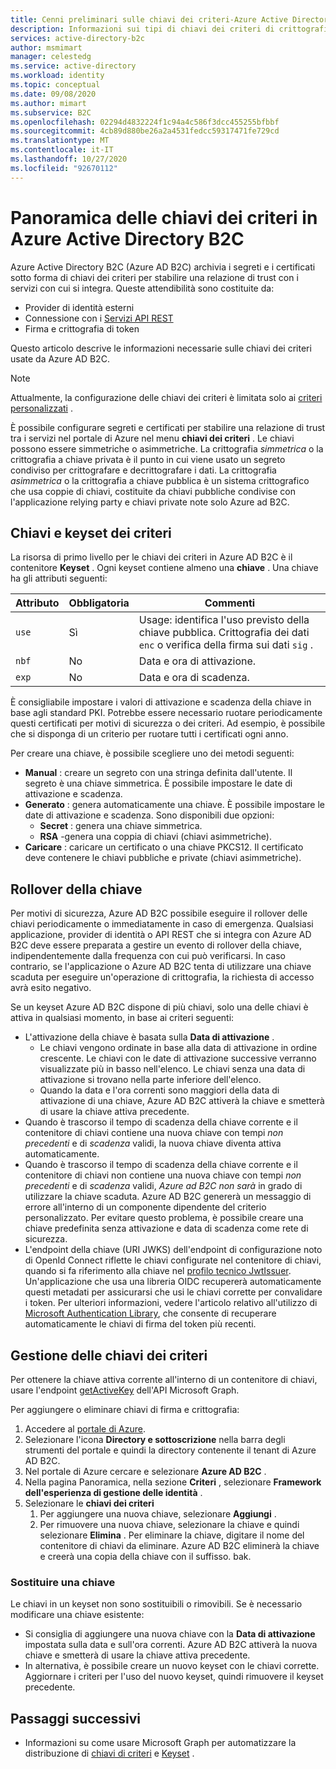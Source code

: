 ```yaml
---
title: Cenni preliminari sulle chiavi dei criteri-Azure Active Directory B2C
description: Informazioni sui tipi di chiavi dei criteri di crittografia che è possibile usare in Azure Active Directory B2C per la firma e la convalida di token, segreti client, certificati e password.
services: active-directory-b2c
author: msmimart
manager: celestedg
ms.service: active-directory
ms.workload: identity
ms.topic: conceptual
ms.date: 09/08/2020
ms.author: mimart
ms.subservice: B2C
ms.openlocfilehash: 02294d4832224f1c94a4c586f3dcc455255bfbbf
ms.sourcegitcommit: 4cb89d880be26a2a4531fedcc59317471fe729cd
ms.translationtype: MT
ms.contentlocale: it-IT
ms.lasthandoff: 10/27/2020
ms.locfileid: "92670112"
---
```

# <a name="overview-of-policy-keys-in-azure-active-directory-b2c"></a>Panoramica delle chiavi dei criteri in Azure Active Directory B2C

Azure Active Directory B2C (Azure AD B2C) archivia i segreti e i certificati sotto forma di chiavi dei criteri per stabilire una relazione di trust con i servizi con cui si integra. Queste attendibilità sono costituite da:

- Provider di identità esterni
- Connessione con i [Servizi API REST](restful-technical-profile.md)
- Firma e crittografia di token

 Questo articolo descrive le informazioni necessarie sulle chiavi dei criteri usate da Azure AD B2C.

> [!NOTE]
> Attualmente, la configurazione delle chiavi dei criteri è limitata solo ai [criteri personalizzati](active-directory-b2c-get-started-custom.md) .

È possibile configurare segreti e certificati per stabilire una relazione di trust tra i servizi nel portale di Azure nel menu **chiavi dei criteri** . Le chiavi possono essere simmetriche o asimmetriche. La crittografia *simmetrica* o la crittografia a chiave privata è il punto in cui viene usato un segreto condiviso per crittografare e decrittografare i dati. La crittografia *asimmetrica* o la crittografia a chiave pubblica è un sistema crittografico che usa coppie di chiavi, costituite da chiavi pubbliche condivise con l'applicazione relying party e chiavi private note solo Azure ad B2C.

## <a name="policy-keyset-and-keys"></a>Chiavi e keyset dei criteri

La risorsa di primo livello per le chiavi dei criteri in Azure AD B2C è il contenitore **Keyset** . Ogni keyset contiene almeno una **chiave** . Una chiave ha gli attributi seguenti:

| Attributo |  Obbligatoria | Commenti |
| --- | --- |--- |
| `use` | Sì | Usage: identifica l'uso previsto della chiave pubblica. Crittografia dei dati `enc` o verifica della firma sui dati `sig` .|
| `nbf`| No | Data e ora di attivazione. |
| `exp`| No | Data e ora di scadenza. |

È consigliabile impostare i valori di attivazione e scadenza della chiave in base agli standard PKI. Potrebbe essere necessario ruotare periodicamente questi certificati per motivi di sicurezza o dei criteri. Ad esempio, è possibile che si disponga di un criterio per ruotare tutti i certificati ogni anno.

Per creare una chiave, è possibile scegliere uno dei metodi seguenti:

- **Manual** : creare un segreto con una stringa definita dall'utente. Il segreto è una chiave simmetrica. È possibile impostare le date di attivazione e scadenza.
- **Generato** : genera automaticamente una chiave. È possibile impostare le date di attivazione e scadenza. Sono disponibili due opzioni:
  - **Secret** : genera una chiave simmetrica.
  - **RSA** -genera una coppia di chiavi (chiavi asimmetriche).
- **Caricare** : caricare un certificato o una chiave PKCS12. Il certificato deve contenere le chiavi pubbliche e private (chiavi asimmetriche).

## <a name="key-rollover"></a>Rollover della chiave

Per motivi di sicurezza, Azure AD B2C possibile eseguire il rollover delle chiavi periodicamente o immediatamente in caso di emergenza. Qualsiasi applicazione, provider di identità o API REST che si integra con Azure AD B2C deve essere preparata a gestire un evento di rollover della chiave, indipendentemente dalla frequenza con cui può verificarsi. In caso contrario, se l'applicazione o Azure AD B2C tenta di utilizzare una chiave scaduta per eseguire un'operazione di crittografia, la richiesta di accesso avrà esito negativo.

Se un keyset Azure AD B2C dispone di più chiavi, solo una delle chiavi è attiva in qualsiasi momento, in base ai criteri seguenti:

- L'attivazione della chiave è basata sulla **Data di attivazione** .
  - Le chiavi vengono ordinate in base alla data di attivazione in ordine crescente. Le chiavi con le date di attivazione successive verranno visualizzate più in basso nell'elenco. Le chiavi senza una data di attivazione si trovano nella parte inferiore dell'elenco.
  - Quando la data e l'ora correnti sono maggiori della data di attivazione di una chiave, Azure AD B2C attiverà la chiave e smetterà di usare la chiave attiva precedente.
- Quando è trascorso il tempo di scadenza della chiave corrente e il contenitore di chiavi contiene una nuova chiave con tempi *non precedenti* e di *scadenza* validi, la nuova chiave diventa attiva automaticamente.
- Quando è trascorso il tempo di scadenza della chiave corrente e il contenitore di chiavi non contiene una nuova chiave con tempi *non precedenti* e di *scadenza* validi, *Azure ad B2C non sarà* in grado di utilizzare la chiave scaduta. Azure AD B2C genererà un messaggio di errore all'interno di un componente dipendente del criterio personalizzato. Per evitare questo problema, è possibile creare una chiave predefinita senza attivazione e data di scadenza come rete di sicurezza.
- L'endpoint della chiave (URI JWKS) dell'endpoint di configurazione noto di OpenId Connect riflette le chiavi configurate nel contenitore di chiavi, quando si fa riferimento alla chiave nel [profilo tecnico JwtIssuer](https://docs.microsoft.com/azure/active-directory-b2c/jwt-issuer-technical-profile). Un'applicazione che usa una libreria OIDC recupererà automaticamente questi metadati per assicurarsi che usi le chiavi corrette per convalidare i token. Per ulteriori informazioni, vedere l'articolo relativo all'utilizzo di [Microsoft Authentication Library](https://docs.microsoft.com/azure/active-directory/develop/msal-b2c-overview), che consente di recuperare automaticamente le chiavi di firma del token più recenti.

## <a name="policy-key-management"></a>Gestione delle chiavi dei criteri

Per ottenere la chiave attiva corrente all'interno di un contenitore di chiavi, usare l'endpoint [getActiveKey](https://docs.microsoft.com/graph/api/trustframeworkkeyset-getactivekey) dell'API Microsoft Graph.

Per aggiungere o eliminare chiavi di firma e crittografia:

1. Accedere al [portale di Azure](https://portal.azure.com).
1. Selezionare l'icona **Directory e sottoscrizione** nella barra degli strumenti del portale e quindi la directory contenente il tenant di Azure AD B2C.
1. Nel portale di Azure cercare e selezionare **Azure AD B2C** .
1. Nella pagina Panoramica, nella sezione **Criteri** , selezionare **Framework dell'esperienza di gestione delle identità** .
1. Selezionare le **chiavi dei criteri** 
    1. Per aggiungere una nuova chiave, selezionare **Aggiungi** .
    1. Per rimuovere una nuova chiave, selezionare la chiave e quindi selezionare **Elimina** . Per eliminare la chiave, digitare il nome del contenitore di chiavi da eliminare. Azure AD B2C eliminerà la chiave e creerà una copia della chiave con il suffisso. bak.

### <a name="replace-a-key"></a>Sostituire una chiave

Le chiavi in un keyset non sono sostituibili o rimovibili. Se è necessario modificare una chiave esistente:

- Si consiglia di aggiungere una nuova chiave con la **Data di attivazione** impostata sulla data e sull'ora correnti. Azure AD B2C attiverà la nuova chiave e smetterà di usare la chiave attiva precedente.
- In alternativa, è possibile creare un nuovo keyset con le chiavi corrette. Aggiornare i criteri per l'uso del nuovo keyset, quindi rimuovere il keyset precedente. 

## <a name="next-steps"></a>Passaggi successivi

- Informazioni su come usare Microsoft Graph per automatizzare la distribuzione di [chiavi di criteri](microsoft-graph-operations.md#trust-framework-policy-key) e [Keyset](microsoft-graph-operations.md#trust-framework-policy-keyset) .







